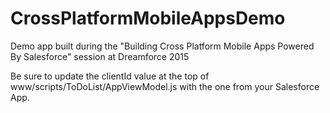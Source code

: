 # CrossPlatformMobileAppsDemo
Demo app built during the "Building Cross Platform Mobile Apps Powered By Salesforce" session at Dreamforce 2015

Be sure to update the clientId value at the top of www/scripts/ToDoList/AppViewModel.js with the one from your Salesforce App.
